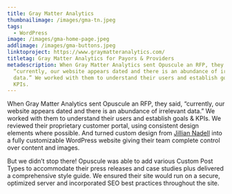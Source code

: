 ```yaml
---
title: Gray Matter Analytics
thumbnailimage: /images/gma-tn.jpeg
tags:
  - WordPress
image: /images/gma-home-page.jpeg
addlimage: /images/gma-buttons.jpeg
linktoproject: https://www.graymatteranalytics.com/
titletag: Gray Matter Analytics for Payors & Providers
metadescription: When Gray Matter Analytics sent Opuscule an RFP, they said,
  “currently, our website appears dated and there is an abundance of irrelevant
  data.” We worked with them to understand their users and establish goals &
  KPIs.
---
```

When Gray Matter Analytics sent Opuscule an RFP, they said, “currently, our website appears dated and there is an abundance of irrelevant data.” We worked with them to understand their users and establish goals & KPIs. We reviewed their proprietary customer portal, using consistent design elements where possible. And turned custom design from [Jillian Nadell](http://www.jilliannadell.com/) into a fully customizable WordPress website giving their team complete control over content and images.

But we didn’t stop there! Opuscule was able to add various Custom Post Types to accommodate their press releases and case studies plus delivered a comprehensive style guide. We ensured their site would run on a secure, optimized server and incorporated SEO best practices throughout the site.